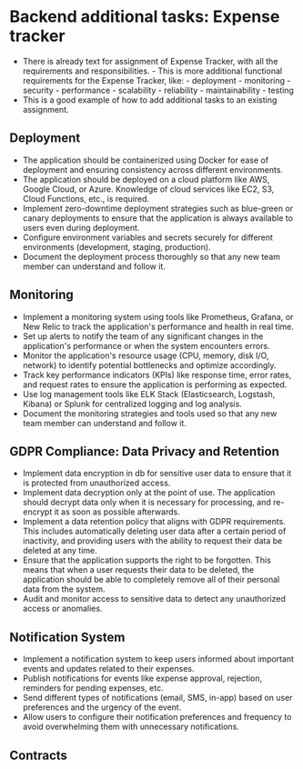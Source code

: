 # Backend additional tasks: Expense tracker

- There is already text for assignment of Expense Tracker, with all the requirements and responsibilities.
        - This is more additional functional requirements for the Expense Tracker, like:
          - deployment
          - monitoring
          - security
          - performance
          - scalability
          - reliability
          - maintainability
          - testing
- This is a good example of how to add additional tasks to an existing assignment.

## Deployment
- The application should be containerized using Docker for ease of deployment and ensuring consistency across different environments.
- The application should be deployed on a cloud platform like AWS, Google Cloud, or Azure. Knowledge of cloud services like EC2, S3, Cloud Functions, etc., is required.
- Implement zero-downtime deployment strategies such as blue-green or canary deployments to ensure that the application is always available to users even during deployment.
- Configure environment variables and secrets securely for different environments (development, staging, production).
- Document the deployment process thoroughly so that any new team member can understand and follow it.

## Monitoring
- Implement a monitoring system using tools like Prometheus, Grafana, or New Relic to track the application's performance and health in real time.
- Set up alerts to notify the team of any significant changes in the application's performance or when the system encounters errors.
- Monitor the application's resource usage (CPU, memory, disk I/O, network) to identify potential bottlenecks and optimize accordingly.
- Track key performance indicators (KPIs) like response time, error rates, and request rates to ensure the application is performing as expected.
- Use log management tools like ELK Stack (Elasticsearch, Logstash, Kibana) or Splunk for centralized logging and log analysis.
- Document the monitoring strategies and tools used so that any new team member can understand and follow it.

## GDPR Compliance: Data Privacy and Retention
- Implement data encryption in db for sensitive user data to ensure that it is protected from unauthorized access.
- Implement data decryption only at the point of use. The application should decrypt data only when it is necessary for processing, and re-encrypt it as soon as possible afterwards.
- Implement a data retention policy that aligns with GDPR requirements. This includes automatically deleting user data after a certain period of inactivity, and providing users with the ability to request their data be deleted at any time.
- Ensure that the application supports the right to be forgotten. This means that when a user requests their data to be deleted, the application should be able to completely remove all of their personal data from the system.
- Audit and monitor access to sensitive data to detect any unauthorized access or anomalies.

## Notification System
- Implement a notification system to keep users informed about important events and updates related to their expenses.
- Publish notifications for events like expense approval, rejection, reminders for pending expenses, etc.
- Send different types of notifications (email, SMS, in-app) based on user preferences and the urgency of the event.
- Allow users to configure their notification preferences and frequency to avoid overwhelming them with unnecessary notifications.

## Contracts 
## 
